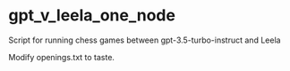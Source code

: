 # gpt_v_leela_one_node
Script for running chess games between gpt-3.5-turbo-instruct and Leela

Modify openings.txt to taste.
